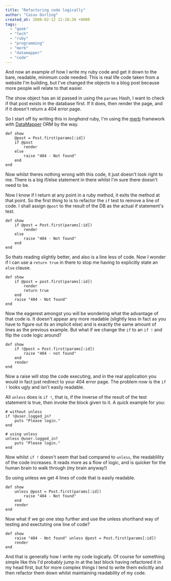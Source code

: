 ```yaml
---
title: "Refactoring code logically"
author: "Caius Durling"
created_at: 2008-02-12 12:28:38 +0000
tags:
  - "geek"
  - "tech"
  - "ruby"
  - "programming"
  - "merb"
  - "datamapper"
  - "code"
---
```


And now an example of how I write my ruby code and get it down to the bare, readable, minimum code needed. This is real life code taken from a website I'm building, but I've changed the objects to a blog post because more people will relate to that easier.

The show object has an id passed in using the `params` Hash, I want to check if that post exists in the database first.  If it does, then render the page, and if it doesn't return a 404 error page.

So I start off by writing this in *longhand* ruby, I'm using the [merb][] framework with [DataMapper][dm] ORM by the way.

[merb]: http://merbivore.com/
[dm]: http://datamapper.com/

    def show
        @post = Post.first(params[:id])
        if @post
            render
        else
            raise "404 - Not found"
        end
    end

Now whilst theres nothing wrong with this code, it just doesn't look right to me. There is a big if/else statement in there whilst I'm sure there doesn't need to be.

Now I know if I return at any point in a ruby method, it exits the method at that point. So the first thing to is to refactor the `if` test to remove a line of code. I shall assign `@post` to the result of the DB as the actual if statement's test.

    def show
        if @post = Post.first(params[:id])
            render
        else
            raise "404 - Not found"
        end
    end

So thats reading slightly better, and also is a line less of code. Now I wonder if I can use a `return true` in there to stop me having to explicitly state an `else` clause.

    def show
        if @post = post.first(params[:id])
            render
            return true
        end
        raise "404 - Not found"
    end

Now the eagerest amongst you will be wondering what the advantage of that code is. It doesn't appear any more readable (slightly less in fact as you have to figure out its an implicit else) and is exactly the same amount of lines as the previous example. But what if we change the `if` to an `if !` and flip the code logic around?

    def show
        if !@post = Post.first(params[:id])
            raise "404 - not found"
        end
        render
    end

Now a raise will stop the code executing, and in the real application you would in fact just redirect to your 404 error page. The problem now is the `if !` looks ugly and isn't easily readable.

All `unless` does is `if !`, that is, if the inverse of the result of the test statement is true, then invoke the block given to it. A quick example for you:

    # without unless
    if !@user.logged_in?
        puts "Please login."
    end
    
    # using unless
    unless @user.logged_in?
        puts "Please login."
    end

Now whilst `if !` doesn't seem that bad compared to `unless`, the readablility of the code increases. It reads more as a flow of logic, and is quicker for the human brain to walk through (my brain anyway!)

So using unless we get 4 lines of code that is easily readable.

    def show
        unless @post = Post.first(params[:id])
            raise "404 - Not found"
        end
        render
    end

Now what if we go one step further and use the unless shorthand way of testing and exectuting one line of code?

    def show
        raise "404 - Not found" unless @post = Post.first(params[:id])
        render
    end

And that is generally how I write my code logically.  Of course for something simple like this I'd probably jump in at the last block having refactored it in my head first, but for more complex things I tend to write them exlicitly and then refactor them down whilst maintaining readability of my code.
